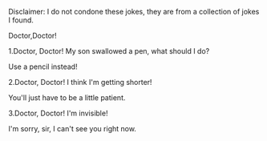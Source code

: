 Disclaimer: I do not condone these jokes, they are from a collection of jokes I found.

Doctor,Doctor!

1.Doctor, Doctor! My son swallowed a pen, what should I do?

Use a pencil instead!

2.Doctor, Doctor! I think I'm getting shorter!

You'll just have to be a little patient.

3.Doctor, Doctor! I'm invisible!

I'm sorry, sir, I can't see you right now.

